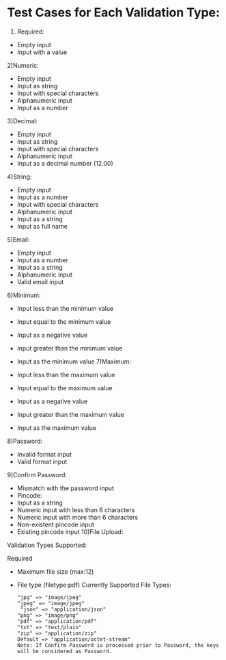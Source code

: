 
# Test Cases for Each Validation Type:

1) Required:

- Empty input
- Input with a value

2)Numeric:

- Empty input
- Input as string
- Input with special characters
- Alphanumeric input
- Input as a number

3)Decimal:

- Empty input
- Input as string
- Input with special characters
- Alphanumeric input
- Input as a decimal number (12.00)

4)String:

- Empty input
- Input as a number
- Input with special characters
- Alphanumeric input
- Input as a string
- Input as full name

5)Email:

- Empty input
- Input as a number
- Input as a string
- Alphanumeric input
- Valid email input

6)Minimum:

- Input less than the minimum value
- Input equal to the minimum value
- Input as a negative value
- Input greater than the minimum value
- Input as the minimum value
7)Maximum:

- Input less than the maximum value
- Input equal to the maximum value
- Input as a negative value
- Input greater than the maximum value
- Input as the maximum value

8)Password:

- Invalid format input
- Valid format input

9)Confirm Password:

- Mismatch with the password input
- Pincode:
- Input as a string
- Numeric input with less than 6 characters
- Numeric input with more than 6 characters
- Non-existent pincode input
- Existing pincode input
10)File Upload:

Validation Types Supported:

Required
- Maximum file size (max:12)
- File type (filetype:pdf)
Currently Supported File Types:

  ```
  "jpg" => "image/jpeg"
  "jpeg" => "image/jpeg"
   "json" => "application/json"
  "png" => "image/png"
  "pdf" => "application/pdf"
  "txt" => "text/plain"
  "zip" => "application/zip"
  Default => "application/octet-stream"
  Note: If Confirm Password is processed prior to Password, the keys will be considered as Password.
  ```

